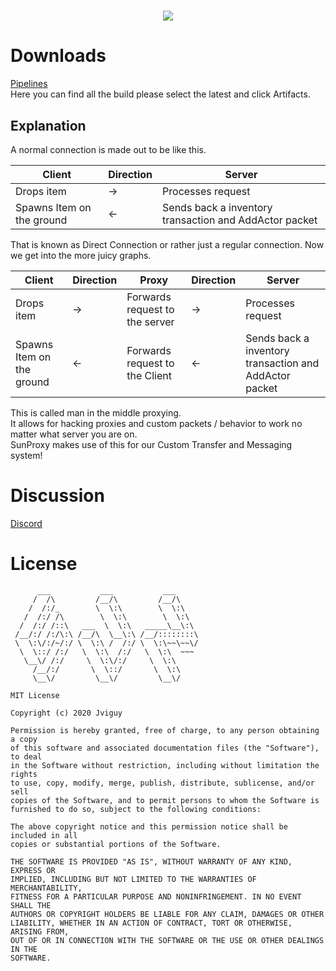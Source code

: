# <p align="center"><img src="https://github.com/SunProxy/sun/blob/master/SunProxy.png"/></p>

# Downloads
<a align="center">[Pipelines](https://app.circleci.com/pipelines/github/SunProxy/sun) </a><br>
Here you can find all the build please select the latest and click Artifacts.

## Explanation
A normal connection is made out to be like this. <br >

Client | Direction | Server
------------ | ------------- | -------------
Drops item |  -> | Processes request
Spawns Item on the ground | <- | Sends back a inventory transaction and AddActor packet

That is known as Direct Connection or rather just a regular connection. Now we get into the more juicy graphs.

Client | Direction | Proxy | Direction | Server
------------ | ------------- | ------------- | ------------- | -------------
Drops item | -> | Forwards request to the server | -> | Processes request
Spawns Item on the ground | <- | Forwards request to the Client | <- | Sends back a inventory transaction and AddActor packet

This is called man in the middle proxying. <br>
It allows for hacking proxies and custom packets / behavior to work no matter what server you are on. <br>
SunProxy makes use of this for our Custom Transfer and Messaging system!

# Discussion
<a align="center">[Discord](https://discord.gg/g4SJUffja3) </a><br>
# License
```
      ___           ___           ___
     /  /\         /__/\         /__/\
    /  /:/_        \  \:\        \  \:\
   /  /:/ /\        \  \:\        \  \:\
  /  /:/ /::\   ___  \  \:\   _____\__\:\
 /__/:/ /:/\:\ /__/\  \__\:\ /__/::::::::\
 \  \:\/:/~/:/ \  \:\ /  /:/ \  \:\~~\~~\/
  \  \::/ /:/   \  \:\  /:/   \  \:\  ~~~
   \__\/ /:/     \  \:\/:/     \  \:\
     /__/:/       \  \::/       \  \:\
     \__\/         \__\/         \__\/

MIT License

Copyright (c) 2020 Jviguy

Permission is hereby granted, free of charge, to any person obtaining a copy
of this software and associated documentation files (the "Software"), to deal
in the Software without restriction, including without limitation the rights
to use, copy, modify, merge, publish, distribute, sublicense, and/or sell
copies of the Software, and to permit persons to whom the Software is
furnished to do so, subject to the following conditions:

The above copyright notice and this permission notice shall be included in all
copies or substantial portions of the Software.

THE SOFTWARE IS PROVIDED "AS IS", WITHOUT WARRANTY OF ANY KIND, EXPRESS OR
IMPLIED, INCLUDING BUT NOT LIMITED TO THE WARRANTIES OF MERCHANTABILITY,
FITNESS FOR A PARTICULAR PURPOSE AND NONINFRINGEMENT. IN NO EVENT SHALL THE
AUTHORS OR COPYRIGHT HOLDERS BE LIABLE FOR ANY CLAIM, DAMAGES OR OTHER
LIABILITY, WHETHER IN AN ACTION OF CONTRACT, TORT OR OTHERWISE, ARISING FROM,
OUT OF OR IN CONNECTION WITH THE SOFTWARE OR THE USE OR OTHER DEALINGS IN THE
SOFTWARE.
```
